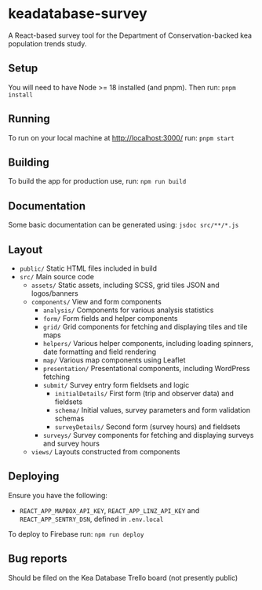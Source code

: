 # keadatabase-survey

A React-based survey tool for the Department of Conservation-backed kea population trends study.

## Setup

You will need to have Node >= 18 installed (and pnpm). Then run: `pnpm install`

## Running

To run on your local machine at <http://localhost:3000/> run: `pnpm start`

## Building

To build the app for production use, run: `npm run build`

## Documentation

Some basic documentation can be generated using: `jsdoc src/**/*.js`

## Layout

- `public/` Static HTML files included in build
- `src/` Main source code
  - `assets/` Static assets, including SCSS, grid tiles JSON and logos/banners
  - `components/` View and form components
    - `analysis/` Components for various analysis statistics
    - `form/` Form fields and helper components
    - `grid/` Grid components for fetching and displaying tiles and tile maps
    - `helpers/` Various helper components, including loading spinners, date formatting and field rendering
    - `map/` Various map components using Leaflet
    - `presentation/` Presentational components, including WordPress fetching
    - `submit/` Survey entry form fieldsets and logic
      - `initialDetails/` First form (trip and observer data) and fieldsets
      - `schema/` Initial values, survey parameters and form validation schemas
      - `surveyDetails/` Second form (survey hours) and fieldsets
    - `surveys/` Survey components for fetching and displaying surveys and survey hours
  - `views/` Layouts constructed from components

## Deploying

Ensure you have the following:

- `REACT_APP_MAPBOX_API_KEY`, `REACT_APP_LINZ_API_KEY` and `REACT_APP_SENTRY_DSN`, defined in `.env.local`

To deploy to Firebase run: `npm run deploy`

## Bug reports

Should be filed on the Kea Database Trello board (not presently public)
